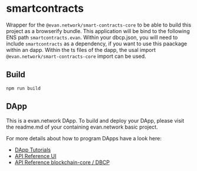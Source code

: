 # smartcontracts

Wrapper for the `@evan.network/smart-contracts-core` to be able to build this project as a browserify bundle.
This application will be bind to the following ENS path `smartcontracts.evan`. Within your dbcp.json, you will need to include `smartcontracts` as a dependency, if you want to use this paackage within an dapp. Within the ts files of the dapp, the usal import `@evan.network/smart-contracts-core` import can be used.

## Build
```
npm run build
```

## DApp

This is a evan.network DApp. To build and deploy your DApp, please visit the readme.md of your containing evan.network basic project.

For more details about how to program DApps have a look here:

- [DApp Tutorials](https://evannetwork.github.io/dapps/basics)
- [API Reference UI](https://ipfs.test.evan.network/ipns/QmReXE5YkiXviaHNG1ASfY6fFhEoiDKuSkgY4hxgZD9Gm8)
- [API Reference blockchain-core / DBCP](https://ipfs.test.evan.network/ipns/QmYmsPTdPPDLig6gKB1wu1De4KJtTqAXFLF1498umYs4M6)
